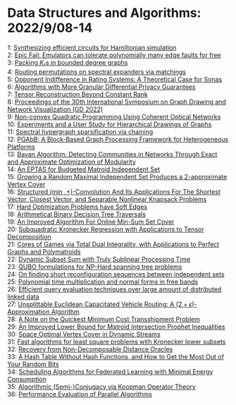 # Data Structures and Algorithms: 2022/9/08-14  
1: [Synthesizing efficient circuits for Hamiltonian simulation](https://doi.org/10.48550/arXiv.2209.03478)  
2: [Epic Fail: Emulators can tolerate polynomially many edge faults for free](https://doi.org/10.48550/arXiv.2209.03675)  
3: [Packing $K_r$s in bounded degree graphs](https://doi.org/10.48550/arXiv.2209.03684)  
4: [Routing permutations on spectral expanders via matchings](https://doi.org/10.48550/arXiv.2209.03838)  
5: [Opponent Indifference in Rating Systems: A Theoretical Case for Sonas](https://doi.org/10.48550/arXiv.2209.03950)  
6: [Algorithms with More Granular Differential Privacy Guarantees](https://doi.org/10.48550/arXiv.2209.04053)  
7: [Tensor Reconstruction Beyond Constant Rank](https://doi.org/10.48550/arXiv.2209.04177)  
8: [Proceedings of the 30th International Symposium on Graph Drawing and  Network Visualization (GD 2022)](https://doi.org/10.48550/arXiv.2209.04402)  
9: [Non-convex Quadratic Programming Using Coherent Optical Networks](https://doi.org/10.48550/arXiv.2209.04415)  
10: [Experiments and a User Study for Hierarchical Drawings of Graphs](https://doi.org/10.48550/arXiv.2209.04522)  
11: [Spectral hypergraph sparsification via chaining](https://doi.org/10.48550/arXiv.2209.04539)  
12: [PGAbB: A Block-Based Graph Processing Framework for Heterogeneous  Platforms](https://doi.org/10.48550/arXiv.2209.04541)  
13: [Bayan Algorithm: Detecting Communities in Networks Through Exact and  Approximate Optimization of Modularity](https://doi.org/10.48550/arXiv.2209.04562)  
14: [An EPTAS for Budgeted Matroid Independent Set](https://doi.org/10.48550/arXiv.2209.04654)  
15: [Growing a Random Maximal Independent Set Produces a 2-approximate Vertex  Cover](https://doi.org/10.48550/arXiv.2209.04673)  
16: [Structured $(\min,+)$-Convolution And Its Applications For The Shortest  Vector, Closest Vector, and Separable Nonlinear Knapsack Problems](https://doi.org/10.48550/arXiv.2209.04812)  
17: [Hard Optimization Problems have Soft Edges](https://doi.org/10.48550/arXiv.2209.04824)  
18: [Arithmetical Binary Decision Tree Traversals](https://doi.org/10.48550/arXiv.2209.04825)  
19: [An Improved Algorithm For Online Min-Sum Set Cover](https://doi.org/10.48550/arXiv.2209.04870)  
20: [Subquadratic Kronecker Regression with Applications to Tensor  Decomposition](https://doi.org/10.48550/arXiv.2209.04876)  
21: [Cores of Games via Total Dual Integrality, with Applications to Perfect  Graphs and Polymatroids](https://doi.org/10.48550/arXiv.2209.04903)  
22: [Dynamic Subset Sum with Truly Sublinear Processing Time](https://doi.org/10.48550/arXiv.2209.04936)  
23: [QUBO formulations for NP-Hard spanning tree problems](https://doi.org/10.48550/arXiv.2209.05024)  
24: [On finding short reconfiguration sequences between independent sets](https://doi.org/10.48550/arXiv.2209.05145)  
25: [Polynomial time multiplication and normal forms in free bands](https://doi.org/10.48550/arXiv.2209.05334)  
26: [Efficient query evaluation techniques over large amount of distributed  linked data](https://doi.org/10.48550/arXiv.2209.05359)  
27: [Unsplittable Euclidean Capacitated Vehicle Routing: A  $(2+\epsilon)$-Approximation Algorithm](https://doi.org/10.48550/arXiv.2209.05520)  
28: [A Note on the Quickest Minimum Cost Transshipment Problem](https://doi.org/10.48550/arXiv.2209.05558)  
29: [An Improved Lower Bound for Matroid Intersection Prophet Inequalities](https://doi.org/10.48550/arXiv.2209.05614)  
30: [Space Optimal Vertex Cover in Dynamic Streams](https://doi.org/10.48550/arXiv.2209.05623)  
31: [Fast algorithms for least square problems with Kronecker lower subsets](https://doi.org/10.48550/arXiv.2209.05662)  
32: [Recovery from Non-Decomposable Distance Oracles](https://doi.org/10.48550/arXiv.2209.05676)  
33: [A Hash Table Without Hash Functions, and How to Get the Most Out of Your  Random Bits](https://doi.org/10.48550/arXiv.2209.06038)  
34: [Scheduling Algorithms for Federated Learning with Minimal Energy  Consumption](https://doi.org/10.48550/arXiv.2209.06210)  
35: [Algorithmic (Semi-)Conjugacy via Koopman Operator Theory](https://doi.org/10.48550/arXiv.2209.06374)  
36: [Performance Evaluation of Parallel Algorithms](https://doi.org/10.48550/arXiv.2209.06450)  